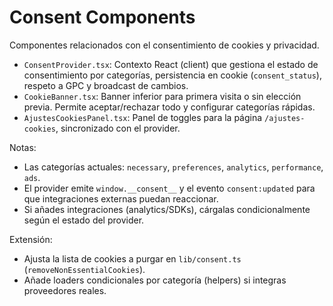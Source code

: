 # Consent Components

Componentes relacionados con el consentimiento de cookies y privacidad.

- `ConsentProvider.tsx`: Contexto React (client) que gestiona el estado de consentimiento por categorías, persistencia en cookie (`consent_status`), respeto a GPC y broadcast de cambios.
- `CookieBanner.tsx`: Banner inferior para primera visita o sin elección previa. Permite aceptar/rechazar todo y configurar categorías rápidas.
- `AjustesCookiesPanel.tsx`: Panel de toggles para la página `/ajustes-cookies`, sincronizado con el provider.

Notas:

- Las categorías actuales: `necessary`, `preferences`, `analytics`, `performance`, `ads`.
- El provider emite `window.__consent__` y el evento `consent:updated` para que integraciones externas puedan reaccionar.
- Si añades integraciones (analytics/SDKs), cárgalas condicionalmente según el estado del provider.

Extensión:

- Ajusta la lista de cookies a purgar en `lib/consent.ts` (`removeNonEssentialCookies`).
- Añade loaders condicionales por categoría (helpers) si integras proveedores reales.
